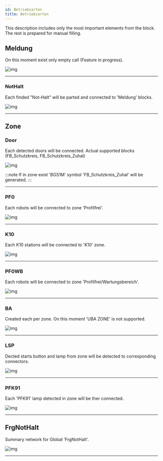```yaml
---
id: Betriebsarten
title: Betriebsarten
---
```


This description includes only the most important elements from the block. The rest is prepared for manual filling.

## Meldung

On this moment exist only empty call (Feature in progress). 

![img](../../../../assets/docs/generation/programBlocks/betriebsarten/Meldung.jpg)

---

### NotHalt

Each finded "Not-Halt" will be parted and connected to 'Meldung' blocks. 

![img](../../../../assets/docs/generation/programBlocks/betriebsarten/NotHalt.jpg)

---

## Zone

### Door

Each detected doors will be connected. Actual supported blocks (FB_Schutzkreis, FB_Schutzkreis_Zuhal) 

![img](../../../../assets/docs/generation/programBlocks/betriebsarten/SK.jpg)

:::note
If in zone exist 'BGS1M' symbol 'FB_Schutzkreis_Zuhal' will be generated.
:::

---

### PF0

Each robots will be connected to zone 'Profilfrei'.

![img](../../../../assets/docs/generation/programBlocks/betriebsarten/PF0.jpg)

---

### K10

Each K10 stations will be connected to 'K10' zone.

![img](../../../../assets/docs/generation/programBlocks/betriebsarten/K10.jpg)

---

### PF0WB

Each robots will be connected to zone 'Profilfrei/Wartungsbereich'.

![img](../../../../assets/docs/generation/programBlocks/betriebsarten/PF0WB.jpg)

---

### BA

Created each per zone. On this moment 'UBA ZONE' is not supported.

![img](../../../../assets/docs/generation/programBlocks/betriebsarten/BA.jpg)

---

### LSP

Dected starts button and lamp from zone will be detected to corresponding connectors.

![img](../../../../assets/docs/generation/programBlocks/betriebsarten/LSP.jpg)

---

### PFK91

Each 'PFK91' lamp detected in zone will be ther connected.  

![img](../../../../assets/docs/generation/programBlocks/betriebsarten/PFK.jpg)

---

## FrgNotHalt

Summary network for Global 'FrgNotHalt'.

![img](../../../../assets/docs/generation/programBlocks/betriebsarten/FrgNotHalt.jpg)

---